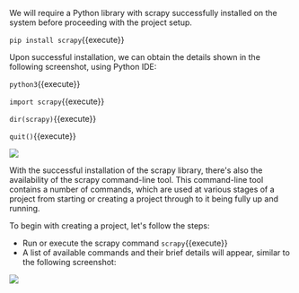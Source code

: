 We will require a Python library with scrapy successfully installed on the system before proceeding with the project setup.

`pip install scrapy`{{execute}}

Upon successful installation, we can obtain the details shown in the following screenshot, using Python IDE:

`python3`{{execute}}

`import scrapy`{{execute}}

`dir(scrapy)`{{execute}}

`quit()`{{execute}}

![](https://github.com/fenago/katacoda-scenarios/raw/master/web-scraping-with-python/chapter-05-02/steps/4/1.png)

With the successful installation of the scrapy library, there's also the availability of the scrapy command-line tool. This command-line tool contains a number of commands, which are used at various stages of a project from starting or creating a project through to it being fully up and running.

To begin with creating a project, let's follow the steps:

- Run or execute the scrapy command
    `scrapy`{{execute}}
- A list of available commands and their brief details will appear, similar to the following screenshot: 

![](https://github.com/fenago/katacoda-scenarios/raw/master/web-scraping-with-python/chapter-05-02/steps/4/2.png)